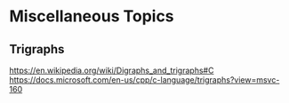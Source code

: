 # Miscellaneous Topics

## Trigraphs
https://en.wikipedia.org/wiki/Digraphs_and_trigraphs#C
https://docs.microsoft.com/en-us/cpp/c-language/trigraphs?view=msvc-160
